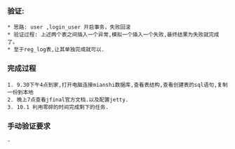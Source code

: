 ### 验证:
    * 思路: user ,login_user 开启事务，失败回滚
    * 验证过程: 上述两个表之间插入一个异常,模拟一个插入一个失败,最终结果为失败就完成了。
    * 至于reg_log表,让其单独完成就可以.
### 完成过程
    1. 9.30下午4点到家,打开电脑连接mianshi数据库,查看表结构,查看创建表的sql语句,复制一份到本地
    2. 晚上7点查看jfinal官方文档.以及配置jetty.
    3. 10.1 利用零碎的时间完成剩下的任务.
### 手动验证要求
    -     